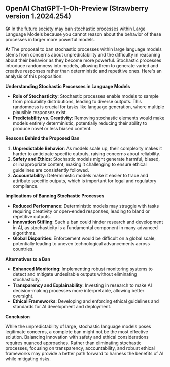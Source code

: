## OpenAI ChatGPT-1-Oh-Preview (Strawberry version 1.2024.254)

**Q:** In the future society may ban stochastic processes within Large Language Models because you cannot reason about the behavior of these processes in larger more powerful models.

**A:** The proposal to ban stochastic processes within large language models stems from concerns about unpredictability and the difficulty in reasoning about their behavior as they become more powerful. Stochastic processes introduce randomness into models, allowing them to generate varied and creative responses rather than deterministic and repetitive ones. Here's an analysis of this proposition:

**Understanding Stochastic Processes in Language Models**

- **Role of Stochasticity**: Stochastic processes enable models to sample from probability distributions, leading to diverse outputs. This randomness is crucial for tasks like language generation, where multiple plausible responses exist.
- **Predictability vs. Creativity**: Removing stochastic elements would make models entirely deterministic, potentially reducing their ability to produce novel or less biased content.

**Reasons Behind the Proposed Ban**

1. **Unpredictable Behavior**: As models scale up, their complexity makes it harder to anticipate specific outputs, raising concerns about reliability.
2. **Safety and Ethics**: Stochastic models might generate harmful, biased, or inappropriate content, making it challenging to ensure ethical guidelines are consistently followed.
3. **Accountability**: Deterministic models make it easier to trace and attribute specific outputs, which is important for legal and regulatory compliance.

**Implications of Banning Stochastic Processes**

- **Reduced Performance**: Deterministic models may struggle with tasks requiring creativity or open-ended responses, leading to bland or repetitive outputs.
- **Innovation Stifling**: Such a ban could hinder research and development in AI, as stochasticity is a fundamental component in many advanced algorithms.
- **Global Disparities**: Enforcement would be difficult on a global scale, potentially leading to uneven technological advancements across countries.

**Alternatives to a Ban**

- **Enhanced Monitoring**: Implementing robust monitoring systems to detect and mitigate undesirable outputs without eliminating stochasticity.
- **Transparency and Explainability**: Investing in research to make AI decision-making processes more interpretable, allowing better oversight.
- **Ethical Frameworks**: Developing and enforcing ethical guidelines and standards for AI development and deployment.

**Conclusion**

While the unpredictability of large, stochastic language models poses legitimate concerns, a complete ban might not be the most effective solution. Balancing innovation with safety and ethical considerations requires nuanced approaches. Rather than eliminating stochastic processes, focusing on transparency, accountability, and robust ethical frameworks may provide a better path forward to harness the benefits of AI while mitigating risks.
